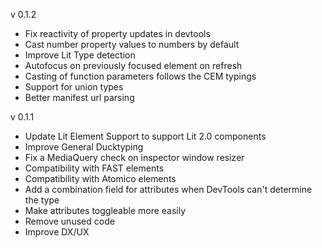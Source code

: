 v 0.1.2

- Fix reactivity of property updates in devtools
- Cast number property values to numbers by default
- Improve Lit Type detection
- Autofocus on previously focused element on refresh 
- Casting of function parameters follows the CEM typings
- Support for union types
- Better manifest url parsing

v 0.1.1

- Update Lit Element Support to support Lit 2.0 components
- Improve General Ducktyping
- Fix a MediaQuery check on inspector window resizer
- Compatibility with FAST elements
- Compatibility with Atomico elements
- Add a combination field for attributes when DevTools can't determine the type
- Make attributes toggleable more easily
- Remove unused code
- Improve DX/UX
